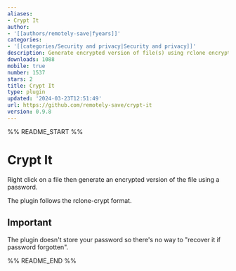 ```yaml
---
aliases:
- Crypt It
author:
- '[[authors/remotely-save|fyears]]'
categories:
- '[[categories/Security and privacy|Security and privacy]]'
description: Generate encrypted version of file(s) using rclone encryption format.
downloads: 1088
mobile: true
number: 1537
stars: 2
title: Crypt It
type: plugin
updated: '2024-03-23T12:51:49'
url: https://github.com/remotely-save/crypt-it
version: 0.9.8
---
```


%% README_START %%

# Crypt It

Right click on a file then generate an encrypted version of the file using a password.

The plugin follows the rclone-crypt format.

## Important

The plugin doesn't store your password so there's no way to "recover it if password forgotten".


%% README_END %%